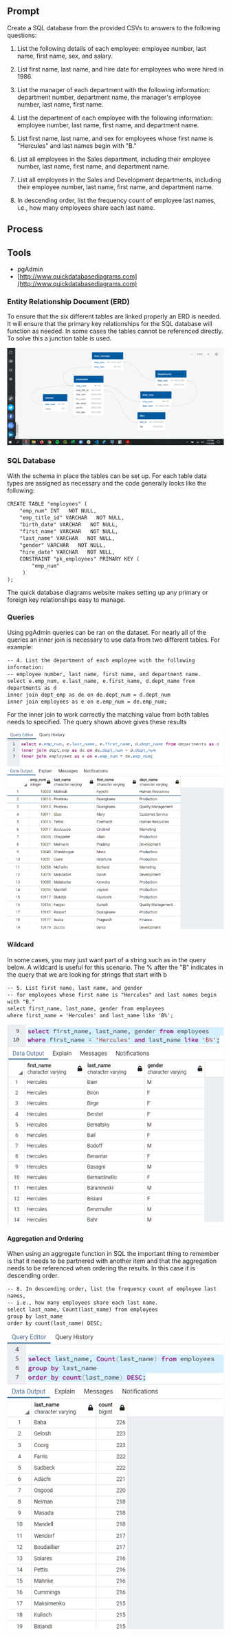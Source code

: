 ## Prompt

Create a SQL database from the provided CSVs to answers to the following questions:
1. List the following details of each employee: employee number, last name, first name, sex, and salary.

2. List first name, last name, and hire date for employees who were hired in 1986.

3. List the manager of each department with the following information: department number, department name, the manager's employee number, last name, first name.

4. List the department of each employee with the following information: employee number, last name, first name, and department name.

5. List first name, last name, and sex for employees whose first name is "Hercules" and last names begin with "B."

6. List all employees in the Sales department, including their employee number, last name, first name, and department name.

7. List all employees in the Sales and Development departments, including their employee number, last name, first name, and department name.

8. In descending order, list the frequency count of employee last names, i.e., how many employees share each last name.

## Process

## Tools
- pgAdmin
- [http://www.quickdatabasediagrams.com](http://www.quickdatabasediagrams.com)

### Entity Relationship Document (ERD)
To ensure that the six different tables are linked properly an ERD is needed. It will ensure that the primary key relationships for the SQL database will function as needed. In some cases the tables cannot be referenced directly. To solve this a junction table is used.

<img src="EmployeeSQL/Pewlett _Hackard_ERD.png" height="auto">

### SQL Database
With the schema in place the tables can be set up. For each table data types are assigned as necessary and the code generally looks like the following:
```
CREATE TABLE "employees" (
    "emp_num" INT   NOT NULL,
    "emp_title_id" VARCHAR   NOT NULL,
    "birth_date" VARCHAR   NOT NULL,
    "first_name" VARCHAR   NOT NULL,
    "last_name" VARCHAR   NOT NULL,
    "gender" VARCHAR   NOT NULL,
    "hire_date" VARCHAR   NOT NULL,
    CONSTRAINT "pk_employees" PRIMARY KEY (
        "emp_num"
     )
);
```

The quick database diagrams website makes setting up any primary or foreign key relationships easy to manage.

### Queries
Using pgAdmin queries can be ran on the dataset. For nearly all of the queries an inner join is necessary to use data from two different tables. For example:
```
-- 4. List the department of each employee with the following information: 
-- employee number, last name, first name, and department name.
select e.emp_num, e.last_name, e.first_name, d.dept_name from departments as d
inner join dept_emp as de on de.dept_num = d.dept_num
inner join employees as e on e.emp_num = de.emp_num;
```
For the inner join to work correctly the matching value from both tables needs to specified. The query shown above gives these results

<img src="EmployeeSQL/images/query_1.png" height="auto">

#### Wildcard
In some cases, you may just want part of a string such as in the query below. A wildcard is useful for this scenario. The % after the "B" indicates in the query that we are looking for strings that start with b
```
-- 5. List first name, last name, and gender 
-- for employees whose first name is "Hercules" and last names begin with "B."
select first_name, last_name, gender from employees 
where first_name = 'Hercules' and last_name like 'B%';
```
<img src="EmployeeSQL/images/wildcard.png" height="auto">

#### Aggregation and Ordering
When using an aggregate function in SQL the important thing to remember is that it needs to be partnered with another item and that the aggregation needs to be referenced when ordering the results. In this case it is descending order.
```
-- 8. In descending order, list the frequency count of employee last names, 
-- i.e., how many employees share each last name.
select last_name, Count(last_name) from employees 
group by last_name
order by count(last_name) DESC;
```
<img src="EmployeeSQL/images/last_name.png" height="auto">
